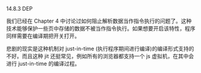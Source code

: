 14.8.3 DEP

我们已经在 Chapter 4 中讨论过如何阻止解析数据当作指令执行的问题了。这种技术能够保护一些页中存储的数据不被当作指令执行。如果想要开启该特性，程序同样需要在编译期把开关打开。

悲剧的现实是这种机制对 just-in-time \(执行程序期间进行编译\)的编译形式支持的不好。而且这种 jit 还挺常见，例如所有的浏览器都支持一个 js 虚拟机，在其中会进行 just-in-time 的编译过程。

